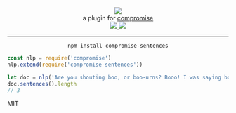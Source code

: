 <div align="center">
  <img src="https://cloud.githubusercontent.com/assets/399657/23590290/ede73772-01aa-11e7-8915-181ef21027bc.png" />

  <div>a plugin for <a href="https://github.com/spencermountain/compromise/">compromise</a></div>
  
  <!-- npm version -->
  <a href="https://npmjs.org/package/compromise-sentences">
    <img src="https://img.shields.io/npm/v/compromise-sentences.svg?style=flat-square" />
  </a>
  
  <!-- file size -->
  <a href="https://unpkg.com/spacetime/builds/compromise-sentences.min.js">
    <img src="https://badge-size.herokuapp.com/spencermountain/compromise-sentences/master/builds/compromise-sentences.min.js" />
  </a>
   <hr/>
</div>

<div align="center">
  <code>npm install compromise-sentences</code>
</div>

```js
const nlp = require('compromise')
nlp.extend(require('compromise-sentences'))

let doc = nlp('Are you shouting boo, or boo-urns? Booo! I was saying boo-urns.')
doc.sentences().length
// 3
```


MIT